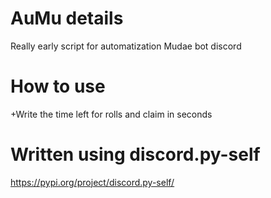 # AuMu details
Really early script for automatization Mudae bot discord

# How to use
+Write the time left for rolls and claim in seconds

# Written using discord.py-self
https://pypi.org/project/discord.py-self/

